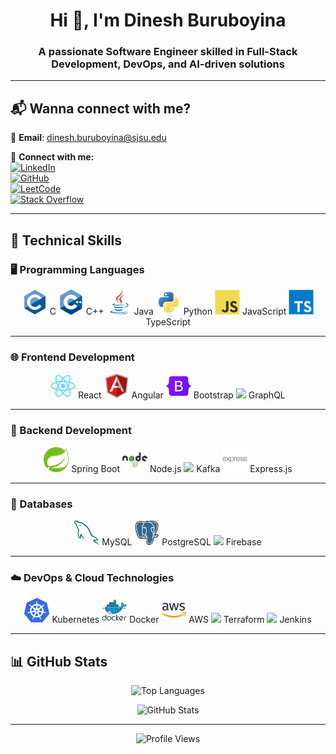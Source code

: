 <h1 align="center">Hi 👋, I'm Dinesh Buruboyina</h1>
<h3 align="center">A passionate Software Engineer skilled in Full-Stack Development, DevOps, and AI-driven solutions</h3>

---

## 📬 Wanna connect with me?

📧 **Email**: [dinesh.buruboyina@sjsu.edu](mailto:dinesh.buruboyina@sjsu.edu)  

🔗 **Connect with me:**  
[![LinkedIn](https://img.shields.io/badge/-LinkedIn-blue?style=flat&logo=linkedin)](https://linkedin.com/in/dinesh-buruboyina-0514981b7)  
[![GitHub](https://img.shields.io/badge/-GitHub-black?style=flat&logo=github)](https://github.com/Dinesh0602)  
[![LeetCode](https://img.shields.io/badge/-LeetCode-orange?style=flat&logo=leetcode)](https://www.leetcode.com/buruboyina)  
[![Stack Overflow](https://img.shields.io/badge/-StackOverflow-FE7A16?style=flat&logo=stackoverflow)](https://stackoverflow.com/users/15524275/dinesh-buruboyina)  

---

## 🚀 **Technical Skills**  

### 🖥️ Programming Languages  
<p align="center">
  <img src="https://raw.githubusercontent.com/devicons/devicon/master/icons/c/c-original.svg" width="40"/> C
  <img src="https://raw.githubusercontent.com/devicons/devicon/master/icons/cplusplus/cplusplus-original.svg" width="40"/> C++
  <img src="https://raw.githubusercontent.com/devicons/devicon/master/icons/java/java-original.svg" width="40"/> Java
  <img src="https://raw.githubusercontent.com/devicons/devicon/master/icons/python/python-original.svg" width="40"/> Python
  <img src="https://raw.githubusercontent.com/devicons/devicon/master/icons/javascript/javascript-original.svg" width="40"/> JavaScript
  <img src="https://raw.githubusercontent.com/devicons/devicon/master/icons/typescript/typescript-original.svg" width="40"/> TypeScript
</p>

---

### 🌐 Frontend Development  
<p align="center">
  <img src="https://raw.githubusercontent.com/devicons/devicon/master/icons/react/react-original.svg" width="40"/> React
  <img src="https://raw.githubusercontent.com/devicons/devicon/master/icons/angularjs/angularjs-original.svg" width="40"/> Angular
  <img src="https://raw.githubusercontent.com/devicons/devicon/master/icons/bootstrap/bootstrap-original.svg" width="40"/> Bootstrap
  <img src="https://upload.wikimedia.org/wikipedia/commons/1/17/GraphQL_Logo.svg" width="40"/> GraphQL
</p>

---

### 🔧 Backend Development  
<p align="center">
  <img src="https://raw.githubusercontent.com/devicons/devicon/master/icons/spring/spring-original.svg" width="40"/> Spring Boot
  <img src="https://raw.githubusercontent.com/devicons/devicon/master/icons/nodejs/nodejs-original-wordmark.svg" width="40"/> Node.js
  <img src="https://upload.wikimedia.org/wikipedia/commons/6/64/Apache_Kafka_logo.svg" width="40"/> Kafka
  <img src="https://raw.githubusercontent.com/devicons/devicon/master/icons/express/express-original-wordmark.svg" width="40"/> Express.js
</p>

---

### 💾 Databases  
<p align="center">
  <img src="https://raw.githubusercontent.com/devicons/devicon/master/icons/mysql/mysql-original.svg" width="40"/> MySQL
  <img src="https://raw.githubusercontent.com/devicons/devicon/master/icons/postgresql/postgresql-original.svg" width="40"/> PostgreSQL
  <img src="https://www.vectorlogo.zone/logos/firebase/firebase-icon.svg" width="40"/> Firebase
</p>

---

### ☁️ DevOps & Cloud Technologies  
<p align="center">
  <img src="https://raw.githubusercontent.com/devicons/devicon/master/icons/kubernetes/kubernetes-plain.svg" width="40"/> Kubernetes
  <img src="https://raw.githubusercontent.com/devicons/devicon/master/icons/docker/docker-original-wordmark.svg" width="40"/> Docker
  <img src="https://raw.githubusercontent.com/devicons/devicon/master/icons/amazonwebservices/amazonwebservices-original-wordmark.svg" width="40"/> AWS
  <img src="https://www.vectorlogo.zone/logos/terraformio/terraformio-icon.svg" width="40"/> Terraform
  <img src="https://www.vectorlogo.zone/logos/jenkins/jenkins-icon.svg" width="40"/> Jenkins
</p>

---

## 📊 GitHub Stats  

<p align="center">
  <img src="https://github-readme-stats.vercel.app/api/top-langs?username=dinesh0602&theme=dracula" alt="Top Languages"/>
</p>

<p align="center">
  <img src="https://github-readme-stats.vercel.app/api?username=dinesh0602&theme=dracula" alt="GitHub Stats"/>
</p>

---

<p align="center">
  <img src="https://komarev.com/ghpvc/?username=dinesh0602&label=Profile%20views&color=0e75b6&style=flat" alt="Profile Views"/>
</p>
